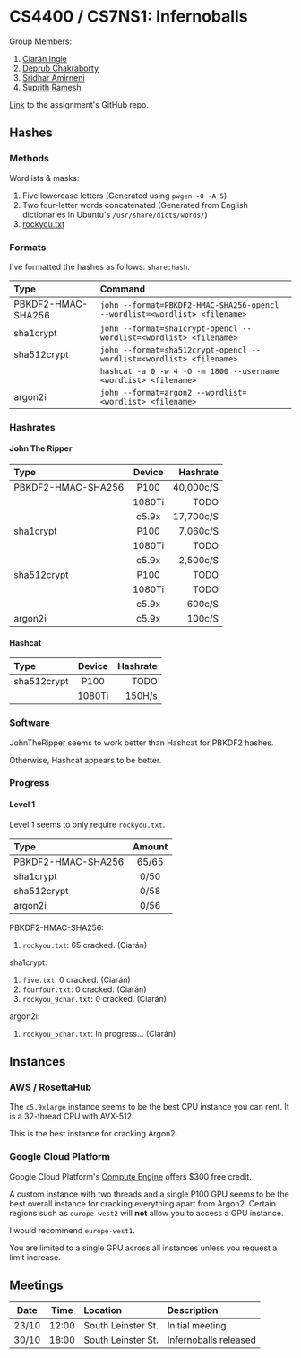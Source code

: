 # CS4400 / CS7NS1: Infernoballs

Group Members:
1. [Ciarán Ingle](https://github.com/inglec)
2. [Deprub Chakraborty](https://github.com/rupdeb)
3. [Sridhar Amirneni](https://github.com/sridharamirneni)
4. [Suprith Ramesh](https://github.com/suprithramesh)

[Link](https://github.com/sftcd/cs7ns1/tree/master/assignments/practical5) to the assignment's GitHub repo.

## Hashes

### Methods

Wordlists & masks:
1. Five lowercase letters (Generated using `pwgen -0 -A 5`)
2. Two four-letter words concatenated (Generated from English dictionaries in Ubuntu's `/usr/share/dicts/words/`)
3. [rockyou.txt](http://downloads.skullsecurity.org/passwords/rockyou.txt.bz2)

### Formats

I've formatted the hashes as follows: `share:hash`.

| Type               | Command                                                                    |
|:------------------ |:-------------------------------------------------------------------------- |
| PBKDF2-HMAC-SHA256 | `john --format=PBKDF2-HMAC-SHA256-opencl --wordlist=<wordlist> <filename>` |
| sha1crypt          | `john --format=sha1crypt-opencl --wordlist=<wordlist> <filename>`          |
| sha512crypt        | `john --format=sha512crypt-opencl --wordlist=<wordlist> <filename>`        |
|                    | `hashcat -a 0 -w 4 -O -m 1800 --username <wordlist> <filename>`            |
| argon2i            | `john --format=argon2 --wordlist=<wordlist> <filename>`                    |

### Hashrates

#### John The Ripper

| Type               | Device | Hashrate    |
|:------------------ |:------:| -----------:|
| PBKDF2-HMAC-SHA256 | P100   | 40,000c/S   |
|                    | 1080Ti | TODO <br/>  |
|                    | c5.9x  | 17,700c/S   |
| sha1crypt          | P100   | 7,060c/S    |
|                    | 1080Ti | TODO        |
|                    | c5.9x  | 2,500c/S    |
| sha512crypt        | P100   | TODO        |
|                    | 1080Ti | TODO        |
|                    | c5.9x  | 600c/S      |
| argon2i            | c5.9x  | 100c/S      |

#### Hashcat

| Type        | Device | Hashrate |
|:----------- |:------:| --------:|
| sha512crypt | P100   | TODO     |
|             | 1080Ti | 150H/s   |

### Software

JohnTheRipper seems to work better than Hashcat for PBKDF2 hashes.

Otherwise, Hashcat appears to be better.

### Progress

#### Level 1

Level 1 seems to only require `rockyou.txt`.

| Type               | Amount  |
|:------------------ |:-------:|
| PBKDF2-HMAC-SHA256 | 65/65   |
| sha1crypt          | 0/50    |
| sha512crypt        | 0/58    |
| argon2i            | 0/56    |

PBKDF2-HMAC-SHA256:
1. `rockyou.txt`: 65 cracked. (Ciarán)

sha1crypt:
1. `five.txt`: 0 cracked. (Ciarán)
2. `fourfour.txt`: 0 cracked. (Ciarán)
3. `rockyou_9char.txt`: 0 cracked. (Ciarán)

argon2i:
1. `rockyou_5char.txt`: In progress... (Ciarán)

## Instances

### AWS / RosettaHub

The `c5.9xlarge` instance seems to be the best CPU instance you can rent. It is a 32-thread CPU with AVX-512.

This is the best instance for cracking Argon2.

### Google Cloud Platform

Google Cloud Platform's [Compute Engine](https://console.cloud.google.com/compute/) offers $300 free credit.

A custom instance with two threads and a single P100 GPU seems to be the best overall instance for cracking everything apart from Argon2. Certain regions such as `europe-west2` will **not** allow you to access a GPU instance.

I would recommend `europe-west1`.

You are limited to a single GPU across all instances unless you request a limit increase.

## Meetings

| Date  | Time  | Location           | Description           |
|:-----:|:-----:|:------------------ |:--------------------- |
| 23/10 | 12:00 | South Leinster St. | Initial meeting       |
| 30/10 | 18:00 | South Leinster St. | Infernoballs released |
